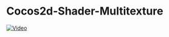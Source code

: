 # Cocos2d-Shader-Multitexture


[![Video](http://img.youtube.com/vi/B56tf38_RiU/0.jpg)](https://youtu.be/B56tf38_RiU)